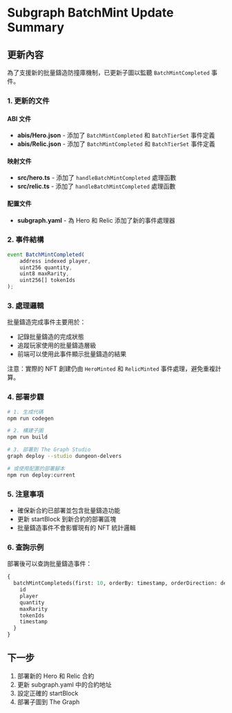 # Subgraph BatchMint Update Summary

## 更新內容

為了支援新的批量鑄造防撞庫機制，已更新子圖以監聽 `BatchMintCompleted` 事件。

### 1. 更新的文件

#### ABI 文件
- **abis/Hero.json** - 添加了 `BatchMintCompleted` 和 `BatchTierSet` 事件定義
- **abis/Relic.json** - 添加了 `BatchMintCompleted` 和 `BatchTierSet` 事件定義

#### 映射文件  
- **src/hero.ts** - 添加了 `handleBatchMintCompleted` 處理函數
- **src/relic.ts** - 添加了 `handleBatchMintCompleted` 處理函數

#### 配置文件
- **subgraph.yaml** - 為 Hero 和 Relic 添加了新的事件處理器

### 2. 事件結構

```typescript
event BatchMintCompleted(
    address indexed player,
    uint256 quantity,
    uint8 maxRarity,
    uint256[] tokenIds
);
```

### 3. 處理邏輯

批量鑄造完成事件主要用於：
- 記錄批量鑄造的完成狀態
- 追蹤玩家使用的批量鑄造層級
- 前端可以使用此事件顯示批量鑄造的結果

注意：實際的 NFT 創建仍由 `HeroMinted` 和 `RelicMinted` 事件處理，避免重複計算。

### 4. 部署步驟

```bash
# 1. 生成代碼
npm run codegen

# 2. 構建子圖  
npm run build

# 3. 部署到 The Graph Studio
graph deploy --studio dungeon-delvers

# 或使用配置的部署腳本
npm run deploy:current
```

### 5. 注意事項

- 確保新合約已部署並包含批量鑄造功能
- 更新 startBlock 到新合約的部署區塊
- 批量鑄造事件不會影響現有的 NFT 統計邏輯

### 6. 查詢示例

部署後可以查詢批量鑄造事件：

```graphql
{
  batchMintCompleteds(first: 10, orderBy: timestamp, orderDirection: desc) {
    id
    player
    quantity
    maxRarity
    tokenIds
    timestamp
  }
}
```

## 下一步

1. 部署新的 Hero 和 Relic 合約
2. 更新 subgraph.yaml 中的合約地址
3. 設定正確的 startBlock
4. 部署子圖到 The Graph